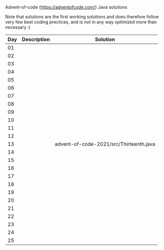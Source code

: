 Advent-of-code (https://adventofcode.com/) Java solutions

Note that solutions are the first working solutions and does therefore follow very few best coding prectices, and is not in any way optimized more than necessary :)

|Day|Description|Solution|
|---|---|---|
|01||
|02||
|03||
|04||
|05||
|06||
|07||
|08||
|09||
|10||
|11||
|12||
|13||advent-of-code-2021/src/Thirteenth.java |
|14||
|15||
|16||
|17||
|18||
|19||
|20||
|21||
|22||
|23||
|24||
|25||

